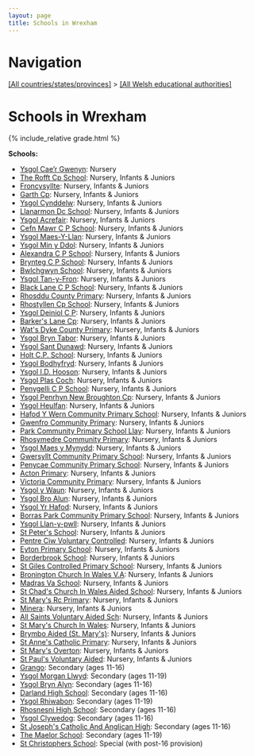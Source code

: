 ```yaml
---
layout: page
title: Schools in Wrexham
---
```

# Navigation

[[All countries/states/provinces]](../..) > [[All Welsh educational authorities]](..)

# Schools in Wrexham

{% include_relative grade.html %}

**Schools:**

- [Ysgol Cae’r Gwenyn](Ysgol_Cae’r_Gwenyn): Nursery
- [The Rofft Cp School](The_Rofft_Cp_School): Nursery, Infants & Juniors
- [Froncysyllte](Froncysyllte): Nursery, Infants & Juniors
- [Garth Cp](Garth_Cp): Nursery, Infants & Juniors
- [Ysgol Cynddelw](Ysgol_Cynddelw): Nursery, Infants & Juniors
- [Llanarmon Dc School](Llanarmon_Dc_School): Nursery, Infants & Juniors
- [Ysgol Acrefair](Ysgol_Acrefair): Nursery, Infants & Juniors
- [Cefn Mawr C P School](Cefn_Mawr_C_P_School): Nursery, Infants & Juniors
- [Ysgol Maes-Y-Llan](Ysgol_Maes-Y-Llan): Nursery, Infants & Juniors
- [Ysgol Min y Ddol](Ysgol_Min_y_Ddol): Nursery, Infants & Juniors
- [Alexandra C P School](Alexandra_C_P_School): Nursery, Infants & Juniors
- [Brynteg C P School](Brynteg_C_P_School): Nursery, Infants & Juniors
- [Bwlchgwyn School](Bwlchgwyn_School): Nursery, Infants & Juniors
- [Ysgol Tan-y-Fron](Ysgol_Tan-y-Fron): Nursery, Infants & Juniors
- [Black Lane C P School](Black_Lane_C_P_School): Nursery, Infants & Juniors
- [Rhosddu County Primary](Rhosddu_County_Primary): Nursery, Infants & Juniors
- [Rhostyllen Cp School](Rhostyllen_Cp_School): Nursery, Infants & Juniors
- [Ysgol Deiniol C P](Ysgol_Deiniol_C_P): Nursery, Infants & Juniors
- [Barker's Lane Cp](Barker's_Lane_Cp): Nursery, Infants & Juniors
- [Wat's Dyke County Primary](Wat's_Dyke_County_Primary): Nursery, Infants & Juniors
- [Ysgol Bryn Tabor](Ysgol_Bryn_Tabor): Nursery, Infants & Juniors
- [Ysgol Sant Dunawd](Ysgol_Sant_Dunawd): Nursery, Infants & Juniors
- [Holt C.P. School](Holt_C.P._School): Nursery, Infants & Juniors
- [Ysgol Bodhyfryd](Ysgol_Bodhyfryd): Nursery, Infants & Juniors
- [Ysgol I.D. Hooson](Ysgol_I.D._Hooson): Nursery, Infants & Juniors
- [Ysgol Plas Coch](Ysgol_Plas_Coch): Nursery, Infants & Juniors
- [Penygelli C P School](Penygelli_C_P_School): Nursery, Infants & Juniors
- [Ysgol Penrhyn New Broughton Cp](Ysgol_Penrhyn_New_Broughton_Cp): Nursery, Infants & Juniors
- [Ysgol Heulfan](Ysgol_Heulfan): Nursery, Infants & Juniors
- [Hafod Y Wern Community Primary School](Hafod_Y_Wern_Community_Primary_School): Nursery, Infants & Juniors
- [Gwenfro Community Primary](Gwenfro_Community_Primary): Nursery, Infants & Juniors
- [Park Community Primary School Llay](Park_Community_Primary_School_Llay): Nursery, Infants & Juniors
- [Rhosymedre Community Primary](Rhosymedre_Community_Primary): Nursery, Infants & Juniors
- [Ysgol Maes y Mynydd](Ysgol_Maes_y_Mynydd): Nursery, Infants & Juniors
- [Gwersyllt Community Primary School](Gwersyllt_Community_Primary_School): Nursery, Infants & Juniors
- [Penycae Community Primary School](Penycae_Community_Primary_School): Nursery, Infants & Juniors
- [Acton Primary](Acton_Primary): Nursery, Infants & Juniors
- [Victoria Community Primary](Victoria_Community_Primary): Nursery, Infants & Juniors
- [Ysgol y Waun](Ysgol_y_Waun): Nursery, Infants & Juniors
- [Ysgol Bro Alun](Ysgol_Bro_Alun): Nursery, Infants & Juniors
- [Ysgol Yr Hafod](Ysgol_Yr_Hafod): Nursery, Infants & Juniors
- [Borras Park Community Primary School](Borras_Park_Community_Primary_School): Nursery, Infants & Juniors
- [Ysgol Llan-y-pwll](Ysgol_Llan-y-pwll): Nursery, Infants & Juniors
- [St Peter's School](St_Peter's_School): Nursery, Infants & Juniors
- [Pentre Ciw Voluntary Controlled](Pentre_Ciw_Voluntary_Controlled): Nursery, Infants & Juniors
- [Eyton Primary School](Eyton_Primary_School): Nursery, Infants & Juniors
- [Borderbrook School](Borderbrook_School): Nursery, Infants & Juniors
- [St Giles Controlled Primary School](St_Giles_Controlled_Primary_School): Nursery, Infants & Juniors
- [Bronington Church In Wales V.A](Bronington_Church_In_Wales_V.A): Nursery, Infants & Juniors
- [Madras Va School](Madras_Va_School): Nursery, Infants & Juniors
- [St Chad's Church In Wales Aided School](St_Chad's_Church_In_Wales_Aided_School): Nursery, Infants & Juniors
- [St Mary's Rc Primary](St_Mary's_Rc_Primary): Nursery, Infants & Juniors
- [Minera](Minera): Nursery, Infants & Juniors
- [All Saints Voluntary Aided Sch](All_Saints_Voluntary_Aided_Sch): Nursery, Infants & Juniors
- [St Mary's Church In Wales](St_Mary's_Church_In_Wales): Nursery, Infants & Juniors
- [Brymbo Aided (St. Mary's)](Brymbo_Aided_(St._Mary's)): Nursery, Infants & Juniors
- [St Anne's Catholic Primary](St_Anne's_Catholic_Primary): Nursery, Infants & Juniors
- [St Mary's Overton](St_Mary's_Overton): Nursery, Infants & Juniors
- [St Paul's Voluntary Aided](St_Paul's_Voluntary_Aided): Nursery, Infants & Juniors
- [Grango](Grango): Secondary (ages 11-16)
- [Ysgol Morgan Llwyd](Ysgol_Morgan_Llwyd): Secondary (ages 11-19)
- [Ysgol Bryn Alyn](Ysgol_Bryn_Alyn): Secondary (ages 11-16)
- [Darland High School](Darland_High_School): Secondary (ages 11-16)
- [Ysgol Rhiwabon](Ysgol_Rhiwabon): Secondary (ages 11-19)
- [Rhosnesni High School](Rhosnesni_High_School): Secondary (ages 11-16)
- [Ysgol Clywedog](Ysgol_Clywedog): Secondary (ages 11-16)
- [St Joseph's Catholic And Anglican High](St_Joseph's_Catholic_And_Anglican_High): Secondary (ages 11-16)
- [The Maelor School](The_Maelor_School): Secondary (ages 11-19)
- [St Christophers School](St_Christophers_School): Special (with post-16 provision)
